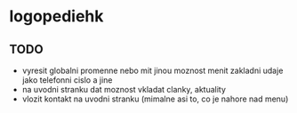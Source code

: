 # logopediehk

## TODO
- vyresit globalni promenne nebo mit jinou moznost menit zakladni udaje jako telefonni cislo a jine
- na uvodni stranku dat moznost vkladat clanky, aktuality
- vlozit kontakt na uvodni stranku (mimalne asi to, co je nahore nad menu)
